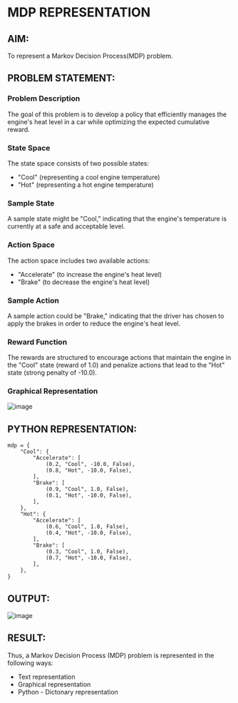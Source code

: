 # MDP REPRESENTATION

## AIM:
To represent a Markov Decision Process(MDP) problem.

## PROBLEM STATEMENT:

### Problem Description
The goal of this problem is to develop a policy that efficiently manages the engine's heat level in a car while optimizing the expected cumulative reward.

### State Space
The state space consists of two possible states:
- "Cool" (representing a cool engine temperature)
- "Hot" (representing a hot engine temperature)

### Sample State
A sample state might be "Cool," indicating that the engine's temperature is currently at a safe and acceptable level.

### Action Space
The action space includes two available actions:
- "Accelerate" (to increase the engine's heat level)
- "Brake" (to decrease the engine's heat level)

### Sample Action
A sample action could be "Brake," indicating that the driver has chosen to apply the brakes in order to reduce the engine's heat level.

### Reward Function
The rewards are structured to encourage actions that maintain the engine in the "Cool" state (reward of 1.0) and penalize actions that lead to the "Hot" state (strong penalty of -10.0).

### Graphical Representation
![image](https://github.com/Y-CHETHAN/Reinforcement-Learning/assets/75234991/c6ec3554-ea31-4e5a-b72c-fcf50fcb470e)

## PYTHON REPRESENTATION:
```python3
mdp = {
    "Cool": {
        "Accelerate": [
            (0.2, "Cool", -10.0, False),
            (0.8, "Hot", -10.0, False),
        ],
        "Brake": [
            (0.9, "Cool", 1.0, False),
            (0.1, "Hot", -10.0, False),
        ],
    },
    "Hot": {
        "Accelerate": [
            (0.6, "Cool", 1.0, False),
            (0.4, "Hot", -10.0, False),
        ],
        "Brake": [
            (0.3, "Cool", 1.0, False),
            (0.7, "Hot", -10.0, False),
        ],
    },
}
```

## OUTPUT:
![image](https://github.com/Y-CHETHAN/Reinforcement-Learning/assets/75234991/624c8f2e-b866-4f5c-b4be-e756aa02e30e)

## RESULT:
Thus, a Markov Decision Process (MDP) problem is represented in the following ways:

- Text representation
- Graphical representation
- Python - Dictonary representation
